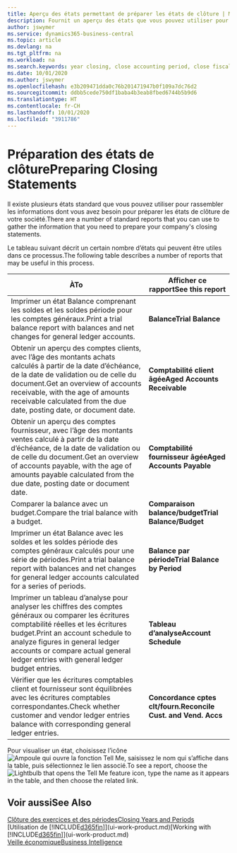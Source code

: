 ```yaml
---
title: Aperçu des états permettant de préparer les états de clôture | Microsoft Docs
description: Fournit un aperçu des états que vous pouvez utiliser pour rassembler les informations pour préparer les états de clôture de votre société à la fin de l’année fiscale.
author: jswymer
ms.service: dynamics365-business-central
ms.topic: article
ms.devlang: na
ms.tgt_pltfrm: na
ms.workload: na
ms.search.keywords: year closing, close accounting period, close fiscal year, aging, creditor payments, vendor payments, assets, liabilities, equity, analysis, reporting, financial report, business intelligence, BI, Power Bi, KPI
ms.date: 10/01/2020
ms.author: jswymer
ms.openlocfilehash: e3b209471dda0c76b201471947b0f109a7dc76d2
ms.sourcegitcommit: ddbb5cede750df1baba4b3eab8fbed6744b5b9d6
ms.translationtype: HT
ms.contentlocale: fr-CH
ms.lasthandoff: 10/01/2020
ms.locfileid: "3911786"
---
```

# <a name="preparing-closing-statements"></a><span data-ttu-id="31781-103">Préparation des états de clôture</span><span class="sxs-lookup"><span data-stu-id="31781-103">Preparing Closing Statements</span></span>
<span data-ttu-id="31781-104">Il existe plusieurs états standard que vous pouvez utiliser pour rassembler les informations dont vous avez besoin pour préparer les états de clôture de votre société.</span><span class="sxs-lookup"><span data-stu-id="31781-104">There are a number of standard reports that you can use to gather the information that you need to prepare your company's closing statements.</span></span>

<span data-ttu-id="31781-105">Le tableau suivant décrit un certain nombre d’états qui peuvent être utiles dans ce processus.</span><span class="sxs-lookup"><span data-stu-id="31781-105">The following table describes a number of reports that may be useful in this process.</span></span>  

| <span data-ttu-id="31781-106">À</span><span class="sxs-lookup"><span data-stu-id="31781-106">To</span></span> | <span data-ttu-id="31781-107">Afficher ce rapport</span><span class="sxs-lookup"><span data-stu-id="31781-107">See this report</span></span> |
| --- | --- |
| <span data-ttu-id="31781-108">Imprimer un état Balance comprenant les soldes et les soldes période pour les comptes généraux.</span><span class="sxs-lookup"><span data-stu-id="31781-108">Print a trial balance report with balances and net changes for general ledger accounts.</span></span> |<span data-ttu-id="31781-109">**Balance**</span><span class="sxs-lookup"><span data-stu-id="31781-109">**Trial Balance**</span></span> |
| <span data-ttu-id="31781-110">Obtenir un aperçu des comptes clients, avec l’âge des montants achats calculés à partir de la date d’échéance, de la date de validation ou de celle du document.</span><span class="sxs-lookup"><span data-stu-id="31781-110">Get an overview of accounts receivable, with the age of amounts receivable calculated from the due date, posting date, or document date.</span></span> |<span data-ttu-id="31781-111">**Comptabilité client âgée**</span><span class="sxs-lookup"><span data-stu-id="31781-111">**Aged Accounts Receivable**</span></span> |
| <span data-ttu-id="31781-112">Obtenir un aperçu des comptes fournisseur, avec l’âge des montants ventes calculé à partir de la date d’échéance, de la date de validation ou de celle du document.</span><span class="sxs-lookup"><span data-stu-id="31781-112">Get an overview of accounts payable, with the age of amounts payable calculated from the due date, posting date or document date.</span></span> |<span data-ttu-id="31781-113">**Comptabilité fournisseur âgée**</span><span class="sxs-lookup"><span data-stu-id="31781-113">**Aged Accounts Payable**</span></span> |
| <span data-ttu-id="31781-114">Comparer la balance avec un budget.</span><span class="sxs-lookup"><span data-stu-id="31781-114">Compare the trial balance with a budget.</span></span> |<span data-ttu-id="31781-115">**Comparaison balance/budget**</span><span class="sxs-lookup"><span data-stu-id="31781-115">**Trial Balance/Budget**</span></span> |
| <span data-ttu-id="31781-116">Imprimer un état Balance avec les soldes et les soldes période des comptes généraux calculés pour une série de périodes.</span><span class="sxs-lookup"><span data-stu-id="31781-116">Print a trial balance report with balances and net changes for general ledger accounts calculated for a series of periods.</span></span> |<span data-ttu-id="31781-117">**Balance par période**</span><span class="sxs-lookup"><span data-stu-id="31781-117">**Trial Balance by Period**</span></span> |
| <span data-ttu-id="31781-118">Imprimer un tableau d’analyse pour analyser les chiffres des comptes généraux ou comparer les écritures comptabilité réelles et les écritures budget.</span><span class="sxs-lookup"><span data-stu-id="31781-118">Print an account schedule to analyze figures in general ledger accounts or compare actual general ledger entries with general ledger budget entries.</span></span> |<span data-ttu-id="31781-119">**Tableau d’analyse**</span><span class="sxs-lookup"><span data-stu-id="31781-119">**Account Schedule**</span></span> |
| <span data-ttu-id="31781-120">Vérifier que les écritures comptables client et fournisseur sont équilibrées avec les écritures comptables correspondantes.</span><span class="sxs-lookup"><span data-stu-id="31781-120">Check whether customer and vendor ledger entries balance with corresponding general ledger entries.</span></span> |<span data-ttu-id="31781-121">**Concordance cptes clt/fourn.**</span><span class="sxs-lookup"><span data-stu-id="31781-121">**Reconcile Cust. and Vend. Accs**</span></span> |

<span data-ttu-id="31781-122">Pour visualiser un état, choisissez l’icône ![Ampoule qui ouvre la fonction Tell Me](media/ui-search/search_small.png "Dites-moi ce que vous voulez faire"), saisissez le nom qui s’affiche dans la table, puis sélectionnez le lien associé.</span><span class="sxs-lookup"><span data-stu-id="31781-122">To see a report, choose the ![Lightbulb that opens the Tell Me feature](media/ui-search/search_small.png "Tell me what you want to do") icon, type the name as it appears in the table, and then choose the related link.</span></span>

## <a name="see-also"></a><span data-ttu-id="31781-123">Voir aussi</span><span class="sxs-lookup"><span data-stu-id="31781-123">See Also</span></span>
[<span data-ttu-id="31781-124">Clôture des exercices et des périodes</span><span class="sxs-lookup"><span data-stu-id="31781-124">Closing Years and Periods</span></span>](year-close-years-periods.md)  
<span data-ttu-id="31781-125">[Utilisation de [!INCLUDE[d365fin](includes/d365fin_md.md)]](ui-work-product.md)</span><span class="sxs-lookup"><span data-stu-id="31781-125">[Working with [!INCLUDE[d365fin](includes/d365fin_md.md)]](ui-work-product.md)</span></span>  
[<span data-ttu-id="31781-126">Veille économique</span><span class="sxs-lookup"><span data-stu-id="31781-126">Business Intelligence</span></span>](bi.md)
